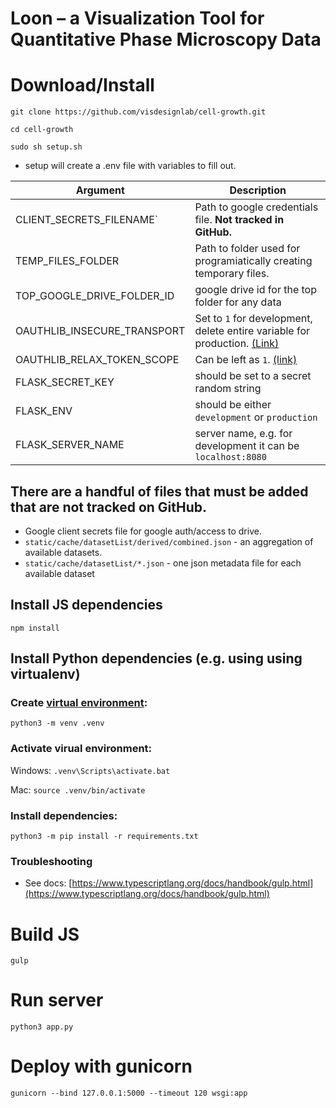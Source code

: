 # Loon – a Visualization Tool for Quantitative Phase Microscopy Data

# Download/Install
`git clone https://github.com/visdesignlab/cell-growth.git`

`cd cell-growth`

`sudo sh setup.sh`

- setup will create a .env file with variables to fill out.

| Argument        | Description           |
|---|---|
| CLIENT_SECRETS_FILENAME` | Path to google credentials file. **Not tracked in GitHub.** |
| TEMP_FILES_FOLDER| Path to folder used for programiatically creating temporary files.      | 
| TOP_GOOGLE_DRIVE_FOLDER_ID | google drive id for the top folder for any data |
| OAUTHLIB_INSECURE_TRANSPORT | Set to `1` for development, delete entire variable for production. [(Link)](https://flask-dance.readthedocs.io/en/v0.8.0/quickstarts/google.html#index-2) |
| OAUTHLIB_RELAX_TOKEN_SCOPE | Can be left as `1`. [(link)](https://flask-dance.readthedocs.io/en/v0.8.0/quickstarts/google.html#index-3) |
| FLASK_SECRET_KEY | should be set to a secret random string |
| FLASK_ENV | should be either `development` or `production` |
| FLASK_SERVER_NAME | server name, e.g. for development it can be `localhost:8080` |

## There are a handful of files that must be added that are not tracked on GitHub.
- Google client secrets file for google auth/access to drive.
- `static/cache/datasetList/derived/combined.json` - an aggregation of available datasets.
- `static/cache/datasetList/*.json` - one json metadata file for each available dataset

## Install JS dependencies

`npm install`

## Install Python dependencies (e.g. using using virtualenv)

### Create [virtual environment](https://docs.python.org/3/tutorial/venv.html):

`python3 -m venv .venv`

### Activate virual environment:

Windows: `.venv\Scripts\activate.bat`

Mac: `source .venv/bin/activate`

### Install dependencies:

`python3 -m pip install -r requirements.txt`

### Troubleshooting
- See docs: [https://www.typescriptlang.org/docs/handbook/gulp.html](https://www.typescriptlang.org/docs/handbook/gulp.html)

# Build JS 

`gulp`

# Run server

`python3 app.py`

# Deploy with gunicorn

`gunicorn --bind 127.0.0.1:5000 --timeout 120 wsgi:app`
